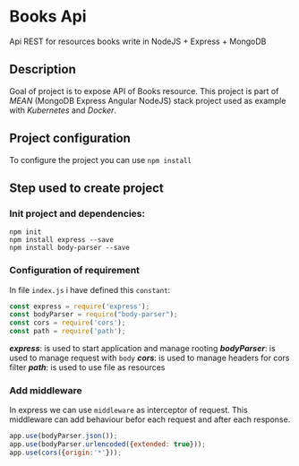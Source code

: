 # Books Api

Api REST for resources books write in NodeJS + Express + MongoDB

## Description

Goal of project is to expose API of Books resource.
This project is part of _MEAN_ (MongoDB Express Angular NodeJS) stack project used as example with _Kubernetes_ and _Docker_.

## Project configuration

To configure the project you can use `npm install` 


## Step used to create project

### Init project and dependencies:

```shell
npm init
npm install express --save
npm install body-parser --save
```

### Configuration of requirement

In file `index.js` i have defined this `constant`:

```javascript
const express = require('express');
const bodyParser = require("body-parser");
const cors = require('cors');
const path = require('path');
```

***express***: is used to start application and manage rooting
***bodyParser***: is used to manage request with `body` 
***cors***: is used to manage headers for cors filter
***path***: is used to use file as resources

### Add middleware

In express we can use `middleware` as interceptor of request. This middleware can add behaviour befor each request and after each response.

```javascript
app.use(bodyParser.json());
app.use(bodyParser.urlencoded({extended: true}));
app.use(cors({origin:'*'}));
```

